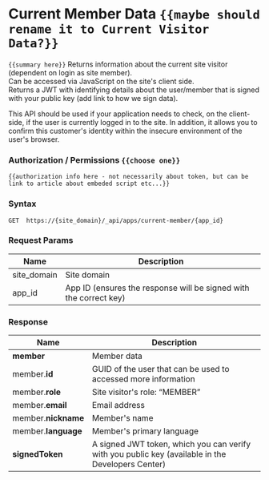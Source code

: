 # Current Member Data `{{maybe should rename it to Current Visitor Data?}}`

`{{summary here}}`
Returns information about the current site visitor (dependent on login as site member).  
Can be accessed via JavaScript on the site's client side.  
Returns a JWT with identifying details about the user/member that is signed with your public key (add link to how we sign data).  

This API should be used if your application needs to check, on the client-side, if the user is currently logged in to the site. 
In addition, it allows you to confirm this customer's identity within the insecure environment of the user's browser.


### Authorization / Permissions `{{choose one}}`
`{{authorization info here - not necessarily about token, but can be link to article about embeded script etc...}}`

### Syntax
```
GET  https://{site_domain}/_api/apps/current-member/{app_id}
```

### Request Params

|Name|Description|
|---|---|
|site_domain|Site domain|
|app_id|App ID (ensures the response will be signed with the correct key)|


### Response

|Name|Description|
|---|---|
|**member**|Member data|
| member.**id** | GUID of the user that can be used to accessed more information|
| member.**role**| Site visitor's role: “MEMBER”|
| member.**email**| Email address|
| member.**nickname**| Member's name|
| member.**language**| Member's primary language|
|**signedToken**| A signed JWT token, which you can verify with you public key (available in the Developers Center)|
